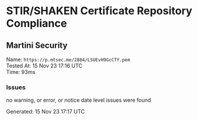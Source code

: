 # STIR/SHAKEN Certificate Repository Compliance

## Martini Security

Name: `https://p.mtsec.me/2884/LSUEvH9GcCTY.pem`\
Tested At: 15 Nov 23 17:16 UTC\
Time: 93ms

### Issues

no warning, or error, or notice date level issues were found

Generated: 15 Nov 23 17:17 UTC